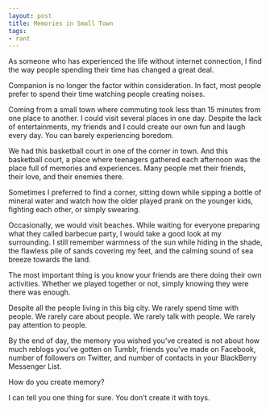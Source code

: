 ```yaml
---
layout: post
title: Memories in Small Town
tags:
- rant
---
```

As someone who has experienced the life without internet connection, I find the way people spending their time has changed a great deal.

Companion is no longer the factor within consideration. In fact, most people prefer to spend their time watching people creating noises.

Coming from a small town where commuting took less than 15 minutes from one place to another. I could visit several places in one day. Despite the lack of entertainments, my friends and I could create our own fun and laugh every day. You can barely experiencing boredom.

We had this basketball court in one of the corner in town. And this basketball court, a place where teenagers gathered each afternoon was the place full of memories and experiences. Many people met their friends, their love, and their enemies there.

Sometimes I preferred to find a corner, sitting down while sipping a bottle of mineral water and watch how the older played prank on the younger kids, fighting each other, or simply swearing.

Occasionally, we would visit beaches. While waiting for everyone preparing what they called barbecue party, I would take a good look at my surrounding. I still remember warmness of the sun while hiding in the shade, the flawless pile of sands covering my feet, and the calming sound of sea breeze towards the land.

The most important thing is you know your friends are there doing their own activities. Whether we played together or not, simply knowing they were there was enough.

Despite all the people living in this big city. We rarely spend time with people. We rarely care about people. We rarely talk with people. We rarely pay attention to people.

By the end of day, the memory you wished you’ve created is not about how much reblogs you’ve gotten on Tumblr, friends you’ve made on Facebook, number of followers on Twitter, and number of contacts in your BlackBerry Messenger List.

How do you create memory?

I can tell you one thing for sure. You don’t create it with toys.
